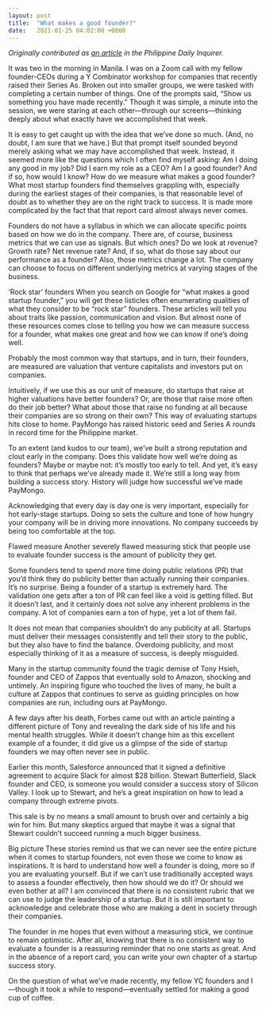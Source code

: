 ```yaml
---
layout: post
title:  "What makes a good founder?"
date:   2021-01-25 04:02:00 +0800
---
```


*Originally contributed as [an article](https://business.inquirer.net/316359/what-makes-a-good-founder) in the Philippine Daily Inquirer.*

It was two in the morning in Manila. I was on a Zoom call with my fellow founder-CEOs during a Y Combinator workshop for companies that recently raised their Series As. Broken out into smaller groups, we were tasked with completing a certain number of things. One of the prompts said, “Show us something you have made recently.” Though it was simple, a minute into the session, we were staring at each other—through our screens—thinking deeply about what exactly have we accomplished that week.

It is easy to get caught up with the idea that we’ve done so much. (And, no doubt, I am sure that we have.) But that prompt itself sounded beyond merely asking what we may have accomplished that week. Instead, it seemed more like the questions which I often find myself asking: Am I doing any good in my job? Did I earn my role as a CEO? Am I a good founder? And if so, how would I know? How do we measure what makes a good foun­der? What most startup founders find themselves grappling with, especially during the earliest stages of their companies, is that reasonable level of doubt as to whether they are on the right track to success. It is made more complicated by the fact that that report card almost always never comes.

Founders do not have a syllabus in which we can allocate specific points based on how we do in the company. There are, of course, business metrics that we can use as signals. But which ones? Do we look at revenue? Growth rate? Net revenue rate? And, if so, what do those say about our performance as a founder? Also, those metrics change a lot. The company can choose to focus on different underlying metrics at varying stages of the business.

‘Rock star’ founders
When you search on Google for “what makes a good startup founder,” you will get these listicles often enumerating qualities of what they consider to be “rock star” founders. These articles will tell you about traits like passion, communication and vision. But almost none of these resources comes close to telling you how we can measure success for a founder, what makes one great and how we can know if one’s doing well.

Probably the most common way that startups, and in turn, their founders, are measured are valuation that venture capitalists and investors put on companies.

Intuitively, if we use this as our unit of measure, do startups that raise at higher valuations have better founders? Or, are those that raise more often do their job better? What about those that raise no funding at all because their companies are so strong on their own? This way of evaluating startups hits close to home. PayMongo has raised historic seed and Series A rounds in record time for the Philippine market.

To an extent (and kudos to our team), we’ve built a strong reputation and clout early in the company. Does this validate how well we’re doing as founders? Maybe or maybe not: it’s mostly too early to tell. And yet, it’s easy to think that perhaps we’ve already made it. We’re still a long way from building a success story. History will judge how successful we’ve made PayMongo.

Acknowledging that every day is day one is very important, especially for hot early-stage startups. Doing so sets the culture and tone of how hungry your company will be in driving more innovations. No company succeeds by being too comfortable at the top.

Flawed measure
Another severely flawed measuring stick that people use to evaluate founder success is the amount of publicity they get.

Some founders tend to spend more time doing public relations (PR) that you’d think they do publicity better than actually running their companies. It’s no surprise. Being a founder of a startup is extremely hard. The validation one gets after a ton of PR can feel like a void is getting filled. But it doesn’t last, and it certainly does not solve any inherent problems in the company. A lot of companies earn a ton of hype, yet a lot of them fail.

It does not mean that companies shouldn’t do any publicity at all. Startups must deliver their messages consistently and tell their story to the public, but they also have to find the balance. Overdoing publicity, and most especially thinking of it as a measure of success, is deeply misguided.

Many in the startup community found the tragic demise of Tony Hsieh, founder and CEO of Zappos that eventually sold to Amazon, shocking and untimely. An inspiring figure who touched the lives of many, he built a culture at Zappos that continues to serve as guiding principles on how companies are run, including ours at PayMongo.

A few days after his death, Forbes came out with an article painting a different picture of Tony and revealing the dark side of his life and his mental health struggles. While it doesn’t change him as this excellent example of a founder, it did give us a glimpse of the side of startup founders we may often never see in public.

Earlier this month, Salesforce announced that it signed a definitive agreement to acquire Slack for almost $28 billion. Stewart Butterfield, Slack founder and CEO, is someone you would consider a success story of Silicon Valley. I look up to Stewart, and he’s a great inspiration on how to lead a company through extreme pivots.

This sale is by no means a small amount to brush over and certainly a big win for him. But many skeptics argued that maybe it was a signal that Stewart couldn’t succeed running a much bigger business.

Big picture
These stories remind us that we can never see the entire picture when it comes to startup founders, not even those we come to know as inspirations. It is hard to understand how well a founder is doing, more so if you are evaluating yourself. But if we can’t use traditionally accepted ways to assess a founder effectively, then how should we do it? Or should we even bother at all? I am convinced that there is no consistent rubric that we can use to judge the leadership of a startup. But it is still important to acknowledge and celebrate those who are making a dent in society through their companies.

The founder in me hopes that even without a measuring stick, we continue to remain optimistic. After all, knowing that there is no consistent way to evaluate a founder is a reassuring reminder that no one starts as great. And in the absence of a report card, you can write your own chapter of a startup success story.

On the question of what we’ve made recently, my fellow YC founders and I—though it took a while to respond—eventually settled for making a good cup of coffee.
